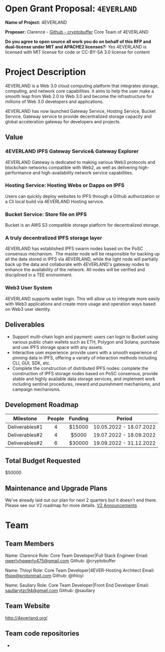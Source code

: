 # Open Grant Proposal: `4EVERLAND`

**Name of Project:** 4EVERLAND

**Proposer:** Clarence - [Github - cryptobuffer](https://github.com/cryptobuffer) Core Team of 4EVERLAND

**Do you agree to open source all work you do on behalf of this RFP and dual-license under MIT and APACHE2 licenses?:** Yes
4EVERLAND is licensed with MIT license for code or CC-BY-SA 3.0 license for content

# Project Description

4EVERLAND is a Web 3.0 cloud computing platform that integrates storage, computing, and network core capabilities. 
It aims to help the user make a smooth leap from Web 2.0 to Web 3.0 and become the infrastructure for millions of Web 3.0 developers and applications.

4EVERLAND has now launched Gateway Service, Hosting Service, Bucket Service, Gateway service to provide decentralized storage capacity and global acceleration gateway for developers and projects.

## Value

### 4EVERLAND IPFS Gateway Service& Gateway Explorer 
4EVERLAND Gateway is dedicated to making various Web3 protocols and blockchain networks compatible with Web2, as well as delivering high-performance and high-availability network service capabilities.

### Hosting Service: Hosting Webs or Dapps on IPFS
Users can quickly deploy websites to IPFS through a Github authorization or a Cli local build via 4EVERLAND Hosting service.

### Bucket Service: Store file on IPFS 
Bucket is an AWS S3 compatible storage platform for decentralized storage.

### A truly decentralized IPFS storage layer 
4EVERLAND has established IPFS swarm nodes based on the PoSC consensus mechanism. 
The master node will be responsible for backing up all the data stored in IPFS via 4EVERLAND, while the light node will partially back up the data and collaborate with 4EVERLAND's gateway nodes to enhance the availability of the network.
All nodes will be verified and disciplined in a TEE environment. 

### Web3 User System
4EVERLAND supports wallet login.
This will allow us to integrate more easily with Web3 applications and create more usage and operation ways based on Web3 user identity.

## Deliverables

- Support multi-chain login and payment: users can login to Bucket using various public chain wallets such as ETH, Polygon and Solana, purchase and use IPFS storage space with any assets.
- Interactive user experience: provide users with a smooth experience of pinning data in IPFS, offering a variety of interaction methods including CLI, GUI, SDK, etc.
- Complete the construction of distributed IPFS nodes: complete the construction of IPFS storage nodes based on PoSC consensus, provide stable and highly available data storage services, and implement work including sentinel procedures, reward and punishment mechanisms, and campaign mechanisms.

## Development Roadmap


| Milestone | People | Funding | Period |
| :------: | :------: | :------: |  :------: |
| Deliverables#1 | 4 | $15000 | 10.05.2022 - 18.07.2022 |
| Deliverables#2 | 4 | $5000 | 19.07.2022 - 18.09.2022 |
| Deliverables#2 | 6 | $30000 | 19.09.2022 - 31.12.2022 |


## Total Budget Requested

$50000

## Maintenance and Upgrade Plans

We've already laid out our plan for next 2 quarters but it doesn't end there. 
Please see our V2 roadmap for more details. [V2 Announcements](https://medium.com/4everland/4everland-announcement-4everland-roadmap-v2-f7d6ed3619b3)

# Team

## Team Members

Name: Clarence
Role: Core Team Developer|Full Stack Engineer
Email: qwertyhqwerty475@gmail.com
Github: @cryptobuffer

Name: Thloyi
Role: Core Team Developer|4EVER-Hosting Architect
Email: tfspq@protonmail.com
Github: @thloyi

Name: Saullary
Role: Core Team Developer|Front End Developer
Email: saullarytzc94@gmail.com
Github: @saullary

## Team Website

http://4everland.org/

## Team code repositories
- 
